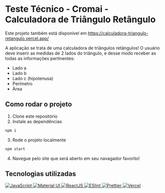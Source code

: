 # Teste Técnico - Cromai - Calculadora de Triângulo Retângulo

Este projeto também está disponível em https://calculadora-triangulo-retangulo.vercel.app/

A aplicação se trata de uma calculadora de triângulos retângulos!
O usuário deve inserir as medidas de 2 lados do triângulo, e desse modo receber as todas as informações pertinentes:

- Lado a
- Lado b
- Lado c (hipotenusa)
- Perímetro
- Àrea

## Como rodar o projeto

1. Clone este repositório
2. Instale as dependências
```bash
npm i
```
3. Rode o projeto localmente
```bash
npm start
```
4. Navegue pelo site que será aberto em seu navagador favorito!

## Tecnologias utilizadas

<div align="start" style="margin: auto" >
    <a href="https://www.linkedin.com/in/renato-salgado-dias/">
        <img src="https://img.shields.io/badge/JavaScript-323330?style=for-the-badge&logo=javascript&logoColor=F7DF1E" title="JavaScript" />
    </a>
    <a href="https://www.linkedin.com/in/renato-salgado-dias/">
     <img src="https://img.shields.io/badge/Material%20UI-007FFF?style=for-the-badge&logo=mui&logoColor=white" title="Material UI" />
     </a>
     <a href="https://www.linkedin.com/in/renato-salgado-dias/">
    <img src="https://img.shields.io/badge/React-20232A?style=for-the-badge&logo=react&logoColor=61DAFB" title="ReactJS" />
  </a>  
  <a href="https://www.linkedin.com/in/renato-salgado-dias/">
    <img src="https://img.shields.io/badge/eslint-3A33D1?style=for-the-badge&logo=eslint&logoColor=white" title="ESlint" />
  </a> 
  <a href="https://www.linkedin.com/in/renato-salgado-dias/">
    <img src="https://img.shields.io/badge/Prettier-b50ddb?style=for-the-badge&logo=prettier&logoColor=white" title="Prettier" />
  </a> 
  <a href="https://www.linkedin.com/in/renato-salgado-dias/">
    <img src="https://img.shields.io/badge/Vercel-000000?style=for-the-badge&logo=vercel&logoColor=white" title="Vercel" />
  </a> 
     
</div>
